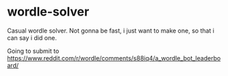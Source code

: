 # wordle-solver
Casual wordle solver. Not gonna be fast, i just want to make one, so that i can say i did one. 


Going to submit to https://www.reddit.com/r/wordle/comments/s88iq4/a_wordle_bot_leaderboard/
